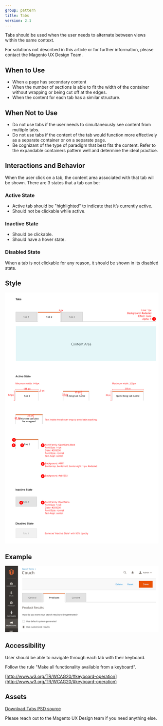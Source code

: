 ```yaml
---
group: pattern
title: Tabs
version: 2.1
---
```

Tabs should be used when the user needs to alternate between views within the same context.

For solutions not described in this article or for further information, please contact the Magento UX Design Team.

## When to Use

* When a page has secondary content
*	When the number of sections is able to fit the width of the container without wrapping or being cut off at the edges.
*	When the content for each tab has a similar structure.

## When Not to Use

*	Do not use tabs if the user needs to simultaneously see content from multiple tabs.
*	Do not use tabs if the content of the tab would function more effectively as a separate container or on a separate page.
*	Be cognizant of the type of paradigm that best fits the content. Refer to the expandable containers pattern well and determine the ideal practice.

## Interactions and Behavior

When the user click on a tab, the content area associated with that tab will be shown. There are 3 states that a tab can be:

### Active State

*	Active tab should be "highlighted" to indicate that it’s currently active.
*	Should not be clickable while active.

### Inactive State

*	Should be clickable.
*	Should have a hover state.

### Disabled State

When a tab is not clickable for any reason, it should be shown in its disabled state.

## Style

![Style](img/tabs.jpg)

## Example

![Example](img/tabs-example.jpg)

## Accessibility

User should be able to navigate through each tab with their keyboard.

Follow the rule "Make all functionality available from a keyboard".

[http://www.w3.org/TR/WCAG20/#keyboard-operation](http://www.w3.org/TR/WCAG20/#keyboard-operation)

## Assets

[Download Tabs PSD source](src/magento-tabs.psd)

Please reach out to the Magento UX Design team if you need anything else.
